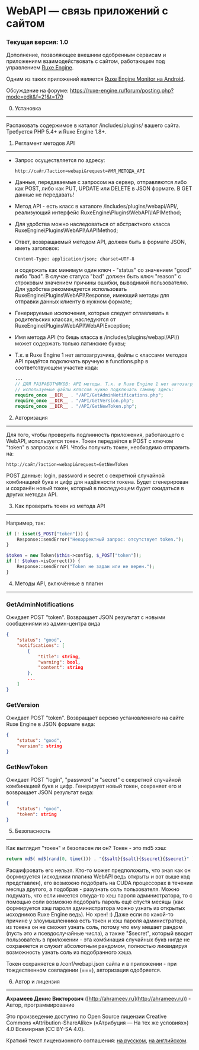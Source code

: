 WebAPI — связь приложений с сайтом
==================================

### Текущая версия: 1.0

Дополнение, позволяющее внешним одобренным сервисам и приложениям взаимодействовать с сайтом, работающим под управлением [Ruxe Engine](http://ruxe-engine.ru).

Одним из таких приложений является [Ruxe Engine Monitor на Android](https://play.google.com/store/apps/details?id=ru.ahrameev.ruxeenginemonitor).

Обсуждение на форуме: https://ruxe-engine.ru/forum/posting.php?mode=edit&f=21&t=179


0. Установка
------------

Распаковать содержимое в каталог /includes/plugins/ вашего сайта. Требуется PHP 5.4+ и Ruxe Engine 1.8+. 


1. Регламент методов API
------------------------
-   Запрос осуществляется по адресу:
 
        http://сайт/?action=webapi&request=ИМЯ_МЕТОДА_API

-   Данные, передаваемые с запросом на сервер, отправляются либо как POST, либо как PUT, UPDATE или DELETE в JSON формате. В GET данные не передавать!
-   Метод API - есть класс в каталоге /includes/plugins/webapi/API/, реализующий интерфейс RuxeEngine\Plugins\WebAPI\IAPIMethod;
-   Для удобства можно наследоваться от абстрактного класса RuxeEngine\Plugins\WebAPI\AAPIMethod;
-   Ответ, возвращаемый методом API, должен быть в формате JSON, иметь заголовок:

        Content-Type: application/json; charset=UTF-8

    и содержать как минимум один ключ - "status" со значением "good" либо "bad". В случае статуса "bad" должен быть ключ "reason" с строковым значением причины ошибки, выводимой пользователю. 
    Для удобства рекомендуется использовать RuxeEngine\Plugins\WebAPI\Response, имеющий методы для отправки данных клиенту в нужном формате; 
-   Генерируемые исключения, которые следует отлавливать в родительских классах, наследуются от RuxeEngine\Plugins\WebAPI\WebAPIException;
-   Имя метода API (то бишь класса в /includes/plugins/webapi/API/) может содержать только латинские буквы;
-   Т.к. в Ruxe Engine 1 нет автозагрузчика, файлы с классами методов API придётся подключать вручную в functions.php в соответствующем участке кода:
    
    ```php
    ...
    // ДЛЯ РАЗРАБОТЧИКОВ: API методы. Т.к. в Ruxe Engine 1 нет автозагрузчика,
    // используемые файлы классов нужно подключать самому здесь:
    require_once __DIR__ . "/API/GetAdminNotifications.php";
    require_once __DIR__ . "/API/GetVersion.php";
    require_once __DIR__ . "/API/GetNewToken.php";
    ```


2. Авторизация
--------------
Для того, чтобы проверить подлинность приложения, работающего с WebAPI, используется токен. Токен передаётся в POST с ключом "token" в запросах к API. Чтобы получить токен, необходимо отправить на:

    http://сайт/?action=webapi&request=GetNewToken

POST данные: login, password и secret с секретной случайной комбинацией букв и цифр для надёжности токена. Будет сгенерирован и сохранён новый токен, который в последующем будет ожидаться в других методах API.


3. Как проверить токен из метода API
------------------------------------
Например, так:
```php
if (! isset($_POST["token"])) {
    Response::sendError("Некорректный запрос: отсутствует token.");
}

$token = new Token($this->config, $_POST["token"]);
if (! $token->isCorrect()) {
    Response::sendError("Token не задан или не верен.");
}
```


4. Методы API, включённые в плагин
----------------------------------
### GetAdminNotifications
Ожидает POST "token". Возвращает JSON результат с новыми сообщениями из админ-центра вида

```json
{
    "status": "good",
    "notifications": [
        {
            "title": string,
            "warning": bool,
            "content": string
        },
        ...
    ]
}
```


### GetVersion
Ожидает POST "token". Возвращает версию установленного на сайте Ruxe Engine в JSON формате вида:

```json
{
    "status": "good",
    "version": string
}
```


### GetNewToken
Ожидает POST "login", "password" и "secret" с секретной случайной комбинацией букв и цифр. Генерирует новый токен, сохраняет его и возвращает JSON результат вида:

```json
{
    "status": "good",
    "token": string
}
```


5. Безопасность
---------------
Как выглядит "токен" и безопасен ли он? Токен - это md5 хэш:

```php
return md5( md5(rand(0, time())) . "{$salt}{$salt}{$secret}{$secret}" );
```

Расшифровать его нельзя. Кто-то может предположить, что зная как он формируется (исходники плагина WebAPI ведь открыты и вот выше код представлен), его возможно подобрать на CUDA процессорах в течении месяца другого, а подобрав - разузнать соль пользователя. Можно подумать, что если имеется откуда-то хэш пароля администратора, то с помощью соли возможно подобрать пароль ещё спустя месяцы (как формируется хэш пароля администратора можно узнать из открытых исходников Ruxe Engine ведь). Но хрен! :) Даже если по какой-то причине у злоумышленника есть токен и хэш пароля администратора, из токена он не сможет узнать соль, потому что ему мешает рандом (пусть это и псевдослучайные числа), а также "$secret", который вводит пользователь в приложении - эта комбинация случайных букв нигде не сохраняется и служит абсолютным рандомом, полностью ликвидируя возможность узнать соль из подобранного хэша.

Токен сохраняется в /conf/webapi.json сайта и в приложении - при тождественном совпадении (===), авторизация одобряется.


6. Автор и лицензия
-------------------
**Ахрамеев Денис Викторович** ([http://ahrameev.ru](http://ahrameev.ru)) - Автор, программирование

Это произведение доступно по Open Source лицензии Creative Commons «Attribution-ShareAlike» («Атрибуция — На тех же условиях») 4.0 Всемирная (CC BY-SA 4.0).

Краткий текст лицензионного соглашения: [на русском](http://creativecommons.org/licenses/by-sa/4.0/deed.ru), [на английском](http://creativecommons.org/licenses/by-sa/4.0/deed.en).

